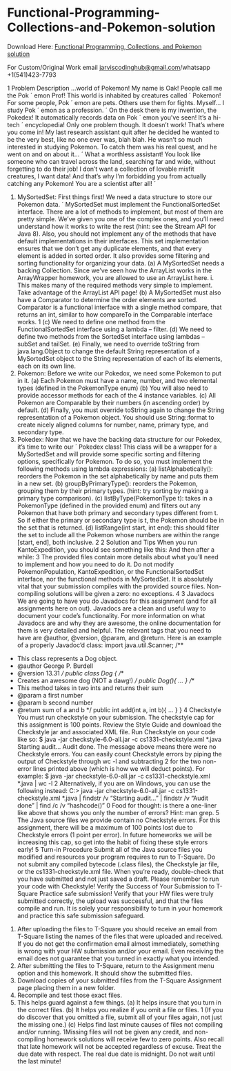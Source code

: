 # Functional-Programming-Collections-and-Pokemon-solution

Download Here: [Functional Programming, Collections, and Pokemon solution](https://jarviscodinghub.com/assignment/functional-programming-collections-and-pokemon-solution/)

For Custom/Original Work email jarviscodinghub@gmail.com/whatsapp +1(541)423-7793

1 Problem Description
…world of Pokemon! My name is Oak! People call me the Pok ´ emon Prof! This world is inhabited by creatures called ´
Pokemon! For some people, Pok ´ emon are pets. Others use them for fights. Myself… I study Pok ´ emon as a profession. ´
On the desk there is my invention, the Pokedex! It automatically records data on Pok ´ emon you’ve seen! It’s a hi-tech ´
encyclopedia! Only one problem though. It doesn’t work! That’s where you come in!
My last research assistant quit after he decided he wanted to be the very best, like no one ever was, blah blah. He
wasn’t so much interested in studying Pokemon. To catch them was his real quest, and he went on and on about it… ´
What a worthless assistant!
You look like someone who can travel across the land, searching far and wide, without forgetting to do their job! I
don’t want a collection of lovable misfit creatures, I want data! And that’s why I’m forbidding you from actually
catching any Pokemon! You are a scientist after all! ´
1. MySortedSet: First things first! We need a data structure to store our Pokemon data. ´ MySortedSet must
implement the FunctionalSortedSet interface. There are a lot of methods to implement, but most of
them are pretty simple. We’ve given you one of the complex ones, and you’ll need understand how it works to
write the rest (hint: see the Stream API for Java 8). Also, you should not implement any of the methods that
have default implementations in their interfaces.
This set implementation ensures that we don’t get any duplicate elements, and that every element is added in
sorted order. It also provides some filtering and sorting functionality for organizing your data.
(a) A MySortedSet needs a backing Collection. Since we’ve seen how the ArrayList works in the
ArrayWrapper homework, you are allowed to use an ArrayList here.
i. This makes many of the required methods very simple to implement. Take advantage of the ArrayList
API page!
(b) A MySortedSet must also have a Comparator to determine the order elements are sorted. Comparator
is a functional interface with a single method compare, that returns an int, similar to how compareTo
in the Comparable interface works.
1
(c) We need to define one method from the FunctionalSortedSet interface using a lambda – filter.
(d) We need to define two methods from the SortedSet interface using lambdas – subSet and tailSet.
(e) Finally, we need to override toString from java.lang.Object to change the default String
representation of a MySortedSet object to the String representation of each of its elements, each on
its own line.
2. Pokemon: Before we write our Pokedox, we need some Pokemon to put in it.
(a) Each Pokemon must have a name, number, and two elemental types (defined in the PokemonType enum)
(b) You will also need to provide accessor methods for each of the 4 instance variables.
(c) All Pokemon are Comparable by their numbers (in ascending order) by default.
(d) Finally, you must override toString again to change the String representation of a Pokemon object.
You should use String::format to create nicely aligned columns for number, name, primary type,
and secondary type.
3. Pokedex: Now that we have the backing data structure for our Pokedex, it’s time to write our ´ Pokedex class!
This class will be a wrapper for a MySortedSet and will provide some specific sorting and filtering options,
specifically for Pokemon. To do so, you must implement the following methods using lambda expressions:
(a) listAlphabetically(): reorders the Pokemon in the set alphabetically by name and puts them in
a new set.
(b) groupByPrimaryType(): reorders the Pokemon, grouping them by their primary types. (hint: try
sorting by making a primary type comparison).
(c) listByType(PokemonType t): takes in a PokemonType (defined in the provided enum) and
filters out any Pokemon that have both primary and secondary types different from t. So if either the
primary or secondary type is t, the Pokemon should be in the set that is returned.
(d) listRange(int start, int end): this should filter the set to include all the Pokemon whose
numbers are within the range [start, end], both inclusive.
2
2 Solution and Tips
When you run KantoExpedition, you should see something like this:
And then after a while:
3
The provided files contain more details about what you’ll need to implement and how you need to do it. Do not modify PokemonPopulation, KantoExpedition, or the FunctionalSortedSet interface, nor the functional
methods in MySortedSet.
It is absolutely vital that your submission compiles with the provided source files. Non-compiling solutions will
be given a zero: no exceptions.
4
3 Javadocs
We are going to have you do Javadocs for this assignment (and for all assignments here on out). Javadocs are a clean
and useful way to document your code’s functionality. For more information on what Javadocs are and why they are
awesome, the online documentation for them is very detailed and helpful. The relevant tags that you need to have are
@author, @version, @param, and @return. Here is an example of a properly Javadoc’d class:
import java.util.Scanner;
/**
* This class represents a Dog object.
* @author George P. Burdell
* @version 13.31
*/
public class Dog {
/**
* Creates an awesome dog (NOT a dawg!)
*/
public Dog(){
…
}
/**
* This method takes in two ints and returns their sum
* @param a first number
* @param b second number
* @return sum of a and b
*/
public int add(int a, int b){
…
}
}
4 Checkstyle
You must run checkstyle on your submission. The checkstyle cap for this assignment is 100 points.
Review the Style Guide and download the Checkstyle jar and associated XML file. Run Checkstyle on your code like
so:
$ java -jar checkstyle-6.0-all.jar -c cs1331-checkstyle.xml *.java
Starting audit…
Audit done.
The message above means there were no Checkstyle errors. You can easily count Checkstyle errors by piping the
output of Checkstyle through wc -l and subtracting 2 for the two non-error lines printed above (which is how we
will deduct points). For example:
$ java -jar checkstyle-6.0-all.jar -c cs1331-checkstyle.xml *.java | wc -l
2
Alternatively, if you are on Windows, you can use the following instead:
C:\> java -jar checkstyle-6.0-all.jar -c cs1331-checkstyle.xml *.java | findstr /v “Starting audit…” |
findstr /v “Audit done” | find /c /v “hashcode()”
0
Food for thought: is there a one-liner like above that shows you only the number of errors? Hint: man
grep.
5
The Java source files we provide contain no Checkstyle errors. For this assignment, there will be a maximum of 100
points lost due to Checkstyle errors (1 point per error). In future homeworks we will be increasing this cap, so get into
the habit of fixing these style errors early!
5 Turn-in Procedure
Submit all of the Java source files you modified and resources your program requires to run to T-Square. Do not submit
any compiled bytecode (.class files), the Checkstyle jar file, or the
cs1331-checkstyle.xml file. When you’re ready, double-check that you have submitted and not just saved a
draft.
Please remember to run your code with Checkstyle!
Verify the Success of Your Submission to T-Square
Practice safe submission! Verify that your HW files were truly submitted correctly, the upload was successful, and that
the files compile and run. It is solely your responsibility to turn in your homework and practice this safe submission
safeguard.
1. After uploading the files to T-Square you should receive an email from T-Square listing the names of the files
that were uploaded and received. If you do not get the confirmation email almost immediately, something is
wrong with your HW submission and/or your email. Even receiving the email does not guarantee that you
turned in exactly what you intended.
2. After submitting the files to T-Square, return to the Assignment menu option and this homework. It should show
the submitted files.
3. Download copies of your submitted files from the T-Square Assignment page placing them in a new folder.
4. Recompile and test those exact files.
5. This helps guard against a few things.
(a) It helps insure that you turn in the correct files.
(b) It helps you realize if you omit a file or files. 1
(If you do discover that you omitted a file, submit all of
your files again, not just the missing one.)
(c) Helps find last minute causes of files not compiling and/or running.
1Missing files will not be given any credit, and non-compiling homework solutions will receive few to zero points. Also recall that late homework
will not be accepted regardless of excuse. Treat the due date with respect. The real due date is midnight. Do not wait until the last minute!
